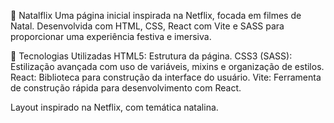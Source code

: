🎄 Natalflix
Uma página inicial inspirada na Netflix, focada em filmes de Natal. Desenvolvida com HTML, CSS, React com Vite e SASS para proporcionar uma experiência festiva e imersiva.

🚀 Tecnologias Utilizadas
HTML5: Estrutura da página.
CSS3 (SASS): Estilização avançada com uso de variáveis, mixins e organização de estilos.
React: Biblioteca para construção da interface do usuário.
Vite: Ferramenta de construção rápida para desenvolvimento com React.

Layout inspirado na Netflix, com temática natalina.

